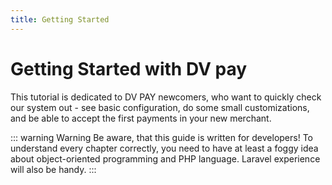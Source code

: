 ```yaml
---
title: Getting Started
---
```


# Getting Started with DV pay

This tutorial is dedicated to DV PAY newcomers, who want to quickly check our system out - see basic configuration, do
some small customizations, and be able to accept the first payments in your new merchant.

::: warning Warning
Be aware, that this guide is written for developers! To understand every chapter correctly, you need to have at least a
foggy idea about object-oriented programming and PHP language. Laravel experience will also be handy.
:::
